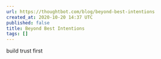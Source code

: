 ```yaml
---
url: https://thoughtbot.com/blog/beyond-best-intentions
created_at: 2020-10-20 14:37 UTC
published: false
title: Beyond Best Intentions
tags: []
---
```


build trust first
